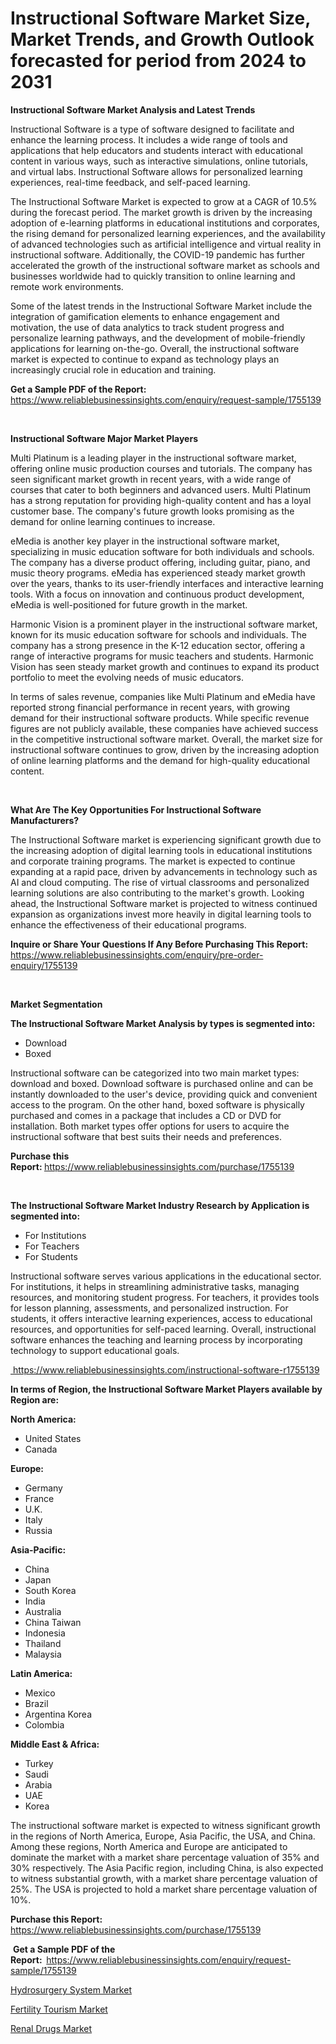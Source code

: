 <p><h1>Instructional Software Market Size, Market Trends, and Growth Outlook forecasted for period from 2024 to 2031</h1></p><p><strong>Instructional Software Market Analysis and Latest Trends</strong></p>
<p><p>Instructional Software is a type of software designed to facilitate and enhance the learning process. It includes a wide range of tools and applications that help educators and students interact with educational content in various ways, such as interactive simulations, online tutorials, and virtual labs. Instructional Software allows for personalized learning experiences, real-time feedback, and self-paced learning.</p><p>The Instructional Software Market is expected to grow at a CAGR of 10.5% during the forecast period. The market growth is driven by the increasing adoption of e-learning platforms in educational institutions and corporates, the rising demand for personalized learning experiences, and the availability of advanced technologies such as artificial intelligence and virtual reality in instructional software. Additionally, the COVID-19 pandemic has further accelerated the growth of the instructional software market as schools and businesses worldwide had to quickly transition to online learning and remote work environments.</p><p>Some of the latest trends in the Instructional Software Market include the integration of gamification elements to enhance engagement and motivation, the use of data analytics to track student progress and personalize learning pathways, and the development of mobile-friendly applications for learning on-the-go. Overall, the instructional software market is expected to continue to expand as technology plays an increasingly crucial role in education and training.</p></p>
<p><strong>Get a Sample PDF of the Report:&nbsp;</strong> <a href="https://www.reliablebusinessinsights.com/enquiry/request-sample/1755139">https://www.reliablebusinessinsights.com/enquiry/request-sample/1755139</a></p>
<p>&nbsp;</p>
<p><strong>Instructional Software Major Market Players</strong></p>
<p><p>Multi Platinum is a leading player in the instructional software market, offering online music production courses and tutorials. The company has seen significant market growth in recent years, with a wide range of courses that cater to both beginners and advanced users. Multi Platinum has a strong reputation for providing high-quality content and has a loyal customer base. The company's future growth looks promising as the demand for online learning continues to increase.</p><p>eMedia is another key player in the instructional software market, specializing in music education software for both individuals and schools. The company has a diverse product offering, including guitar, piano, and music theory programs. eMedia has experienced steady market growth over the years, thanks to its user-friendly interfaces and interactive learning tools. With a focus on innovation and continuous product development, eMedia is well-positioned for future growth in the market.</p><p>Harmonic Vision is a prominent player in the instructional software market, known for its music education software for schools and individuals. The company has a strong presence in the K-12 education sector, offering a range of interactive programs for music teachers and students. Harmonic Vision has seen steady market growth and continues to expand its product portfolio to meet the evolving needs of music educators.</p><p>In terms of sales revenue, companies like Multi Platinum and eMedia have reported strong financial performance in recent years, with growing demand for their instructional software products. While specific revenue figures are not publicly available, these companies have achieved success in the competitive instructional software market. Overall, the market size for instructional software continues to grow, driven by the increasing adoption of online learning platforms and the demand for high-quality educational content.</p></p>
<p>&nbsp;</p>
<p><strong>What Are The Key Opportunities For Instructional Software Manufacturers?</strong></p>
<p><p>The Instructional Software market is experiencing significant growth due to the increasing adoption of digital learning tools in educational institutions and corporate training programs. The market is expected to continue expanding at a rapid pace, driven by advancements in technology such as AI and cloud computing. The rise of virtual classrooms and personalized learning solutions are also contributing to the market's growth. Looking ahead, the Instructional Software market is projected to witness continued expansion as organizations invest more heavily in digital learning tools to enhance the effectiveness of their educational programs.</p></p>
<p><strong>Inquire or Share Your Questions If Any Before Purchasing This Report:</strong> <a href="https://www.reliablebusinessinsights.com/enquiry/pre-order-enquiry/1755139">https://www.reliablebusinessinsights.com/enquiry/pre-order-enquiry/1755139</a></p>
<p>&nbsp;</p>
<p><strong>Market Segmentation</strong></p>
<p><strong>The Instructional Software Market Analysis by types is segmented into:</strong></p>
<p><ul><li>Download</li><li>Boxed</li></ul></p>
<p><p>Instructional software can be categorized into two main market types: download and boxed. Download software is purchased online and can be instantly downloaded to the user's device, providing quick and convenient access to the program. On the other hand, boxed software is physically purchased and comes in a package that includes a CD or DVD for installation. Both market types offer options for users to acquire the instructional software that best suits their needs and preferences.</p></p>
<p><strong>Purchase this Report:&nbsp;</strong><a href="https://www.reliablebusinessinsights.com/purchase/1755139">https://www.reliablebusinessinsights.com/purchase/1755139</a></p>
<p>&nbsp;</p>
<p><strong>The Instructional Software Market Industry Research by Application is segmented into:</strong></p>
<p><ul><li>For Institutions</li><li>For Teachers</li><li>For Students</li></ul></p>
<p><p>Instructional software serves various applications in the educational sector. For institutions, it helps in streamlining administrative tasks, managing resources, and monitoring student progress. For teachers, it provides tools for lesson planning, assessments, and personalized instruction. For students, it offers interactive learning experiences, access to educational resources, and opportunities for self-paced learning. Overall, instructional software enhances the teaching and learning process by incorporating technology to support educational goals.</p></p>
<p><a href="https://www.reliablebusinessinsights.com/instructional-software-r1755139">&nbsp;https://www.reliablebusinessinsights.com/instructional-software-r1755139</a></p>
<p><strong>In terms of Region, the Instructional Software Market Players available by Region are:</strong></p>
<p>
    <p> <strong> North America: </strong>
        <ul>
            <li>United States</li>
            <li>Canada</li>
        </ul>
        </p> 
    <p> <strong> Europe: </strong>
        <ul>
            <li>Germany</li>
            <li>France</li>
            <li>U.K.</li>
            <li>Italy</li>
            <li>Russia</li>
        </ul>
        </p> 
    <p> <strong> Asia-Pacific: </strong>
        <ul>
            <li>China</li>
            <li>Japan</li>
            <li>South Korea</li>
            <li>India</li>
            <li>Australia</li>
            <li>China Taiwan</li>
            <li>Indonesia</li>
            <li>Thailand</li>
            <li>Malaysia</li>
        </ul>
        </p> 
    <p> <strong> Latin America: </strong>
        <ul>
            <li>Mexico</li>
            <li>Brazil</li>
            <li>Argentina Korea</li>
            <li>Colombia</li>
        </ul>
        </p> 
    <p> <strong> Middle East & Africa: </strong>
        <ul>
            <li>Turkey</li>
            <li>Saudi</li>
            <li>Arabia</li>
            <li>UAE</li>
            <li>Korea</li>
        </ul>
    </p>
    </p>
<p><p>The instructional software market is expected to witness significant growth in the regions of North America, Europe, Asia Pacific, the USA, and China. Among these regions, North America and Europe are anticipated to dominate the market with a market share percentage valuation of 35% and 30% respectively. The Asia Pacific region, including China, is also expected to witness substantial growth, with a market share percentage valuation of 25%. The USA is projected to hold a market share percentage valuation of 10%.</p></p>
<p><strong>Purchase this Report: </strong><a href="https://www.reliablebusinessinsights.com/purchase/1755139">https://www.reliablebusinessinsights.com/purchase/1755139</a></p>
<p>&nbsp;<strong>Get a Sample PDF of the Report:&nbsp;&nbsp;</strong><a href="https://www.reliablebusinessinsights.com/enquiry/request-sample/1755139">https://www.reliablebusinessinsights.com/enquiry/request-sample/1755139</a></p>
<p><strong></strong></p>
<p><p><a href="https://github.com/nafiafirdania/Market-Research-Report-List-1/blob/main/hydrosurgery-system-market.md">Hydrosurgery System Market</a></p><p><a href="https://github.com/faisalayoob601/Market-Research-Report-List-1/blob/main/fertility-tourism-market.md">Fertility Tourism Market</a></p><p><a href="https://github.com/kulaberyasin52/Market-Research-Report-List-1/blob/main/renal-drugs-market.md">Renal Drugs Market</a></p></p>